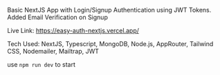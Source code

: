 Basic NextJS App with Login/Signup Authentication using JWT Tokens. Added Email Verification on Signup 

Live Link: https://easy-auth-nextjs.vercel.app/

Tech Used: NextJS, Typescript, MongoDB, Node.js, AppRouter, Tailwind CSS, Nodemailer, Mailtrap, JWT

use ```npm run dev``` to start
